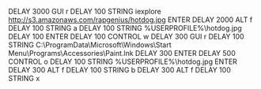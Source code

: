 DELAY 3000
GUI r
DELAY 100
STRING iexplore http://s3.amazonaws.com/rapgenius/hotdog.jpg
ENTER
DELAY 2000
ALT f
DELAY 100
STRING a
DELAY 100
STRING %USERPROFILE%\hotdog.jpg
DELAY 100
ENTER
DELAY 100
CONTROL w
DELAY 300
GUI r
DELAY 100
STRING  C:\ProgramData\Microsoft\Windows\Start Menu\Programs\Accessories\Paint.lnk
DELAY 300
ENTER
DELAY 500 
CONTROL o
DELAY 100
STRING %USERPROFILE%\hotdog.jpg
ENTER
DELAY 300 
ALT f
DELAY 100
STRING b
DELAY 300 
ALT f
DELAY 100
STRING x